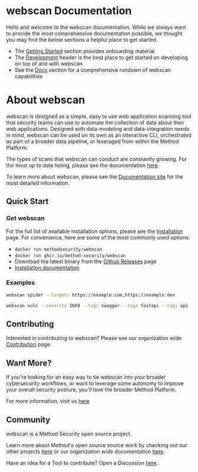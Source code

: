 # webscan Documentation

Hello and welcome to the webscan documentation. While we always want to provide the most comprehensive documentation possible, we thought you may find the below sections a helpful place to get started.

- The [Getting Started](./getting-started/basic-usage.md) section provides onboarding material
- The [Development](./development/setup.md) header is the best place to get started on developing on top of and with webscan
- See the [Docs](./docs/index.md) section for a comprehensive rundown of webscan capabilities

# About webscan

webscan is designed as a simple, easy to use web application scanning tool that security teams can use to automate the collection of data about their web applications. Designed with data-modeling and data-integration needs in mind, webscan can be used on its own as an interactive CLI, orchestrated as part of a broader data pipeline, or leveraged from within the Method Platform.

The types of scans that webscan can conduct are constantly growing. For the most up to date listing, please see the documentation [here](./docs/index.md)

To learn more about webscan, please see the [Documentation site](https://method-security.github.io/webscan/) for the most detailed information.

## Quick Start

### Get webscan

For the full list of available installation options, please see the [Installation](./getting-started/installation.md) page. For convenience, here are some of the most commonly used options:

- `docker run methodsecurity/webscan`
- `docker run ghcr.io/method-security/webscan`
- Download the latest binary from the [Github Releases](https://github.com/Method-Security/webscan/releases/latest) page
- [Installation documentation](./getting-started/installation.md)

### Examples

```bash
webscan spider --targets https://example.com,https://example.dev
```

```bash
webscan vuln --severity INFO --tags swagger --tags fastapi --tags api --target example.com
```

## Contributing

Interested in contributing to webscan? Please see our organization wide [Contribution](https://method-security.github.io/community/contribute/discussions.html) page.

## Want More?

If you're looking for an easy way to tie webscan into your broader cybersecurity workflows, or want to leverage some autonomy to improve your overall security posture, you'll love the broader Method Platform.

For more information, visit us [here](https://method.security)

## Community

webscan is a Method Security open source project.

Learn more about Method's open source source work by checking out our other projects [here](https://github.com/Method-Security) or our organization wide documentation [here](https://method-security.github.io).

Have an idea for a Tool to contribute? Open a Discussion [here](https://github.com/Method-Security/Method-Security.github.io/discussions).

